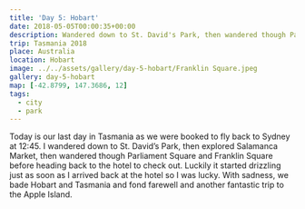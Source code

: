 ```yaml
---
title: 'Day 5: Hobart'
date: 2018-05-05T00:00:35+00:00
description: Wandered down to St. David's Park, then wandered though Parliament Square and Franklin Square.
trip: Tasmania 2018
place: Australia
location: Hobart
image: ../../assets/gallery/day-5-hobart/Franklin Square.jpeg
gallery: day-5-hobart
map: [-42.8799, 147.3686, 12]
tags:
  - city
  - park
---
```


Today is our last day in Tasmania as we were booked to fly back to Sydney at 12:45. I wandered down to St. David&#8217;s Park, then explored Salamanca Market, then wandered though Parliament Square and Franklin Square before heading back to the hotel to check out. Luckily it started drizzling just as soon as I arrived back at the hotel so I was lucky. With sadness, we bade Hobart and Tasmania and fond farewell and another fantastic trip to the Apple Island.

